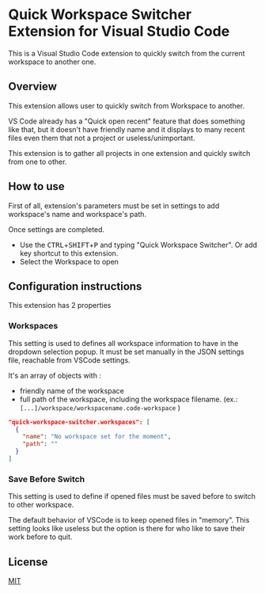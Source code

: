 # Quick Workspace Switcher Extension for Visual Studio Code
This is a Visual Studio Code extension to quickly switch from the current workspace to another one.

## Overview
This extension allows user to quickly switch from Workspace to another.

VS Code already has a "Quick open recent" feature that does something like that, but it doesn't have friendly name and it displays to many recent files even them that not a project or useless/unimportant.

This extension is to gather all projects in one extension and quickly switch from one to other.

## How to use
First of all, extension's parameters must be set in settings to add workspace's name and workspace's path.

Once settings are completed. 
+ Use the <kbd>CTRL</kbd>+<kbd>SHIFT</kbd>+<kbd>P</kbd> and typing "Quick Workspace Switcher". Or add key shortcut to this extension.
+ Select the Workspace to open

## Configuration instructions
This extension has 2 properties

### Workspaces
This setting is used to defines all workspace information to have in the dropdown selection popup.
It must be set manually in the JSON settings file, reachable from VSCode settings.

It's an array of objects with :
+ friendly name of the workspace
+ full path of the workspace, including the workspace filename. (ex.:```[...]/workspace/workspacename.code-workspace``` )
```JSON
"quick-workspace-switcher.workspaces": [
  {
    "name": "No workspace set for the moment",
    "path": ""
  }
]
```
### Save Before Switch
This setting is used to define if opened files must be saved before to switch to other workspace.

The default behavior of VSCode is to keep opened files in "memory".
This setting looks like useless but the option is there for who like to save their work before to quit.

## License
[MIT](https://choosealicense.com/licenses/mit/)